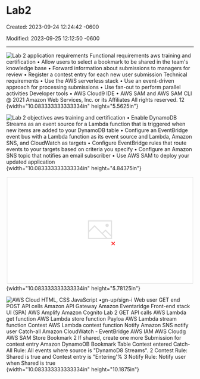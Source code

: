 # Lab2

Created: 2023-09-24 12:24:42 -0600

Modified: 2023-09-25 12:12:50 -0600

---

![Lab 2 application requirements Functional requirements aws training and certification • Allow users to select a bookmark to be shared in the team's knowledge base • Forward information about submissions to managers for review • Register a contest entry for each new user submission Technical requirements • Use the AWS serverless stack • Use an event-driven approach for processing submissions • Use fan-out to perform parallel activities Developer tools • AWS Cloud9 IDE • AWS SAM and AWS SAM CLI @ 2021 Amazon Web Services, Inc. or its Affiliates All rights reserved. 12 ](../../../media/AWS-Developing-Serverless-Solutions-on-AWS-Module-6-Lab2-image1.png){width="10.083333333333334in" height="5.5625in"}





![Lab 2 objectives aws training and certification • Enable DynamoDB Streams as an event source for a Lambda function that is triggered when new items are added to your DynamoDB table • Configure an EventBridge event bus with a Lambda function as its event source and Lambda, Amazon SNS, and CloudWatch as targets • Configure EventBridge rules that route events to your targets based on criteria you specify • Configure an Amazon SNS topic that notifies an email subscriber • Use AWS SAM to deploy your updated application ](../../../media/AWS-Developing-Serverless-Solutions-on-AWS-Module-6-Lab2-image2.png){width="10.083333333333334in" height="4.84375in"}



![Lab 2: Deployed application with bookmark sharing and message fan-out aWS training -y certificat Amazon Cognito User AWS Lambda (get function) AWS Lambda Amazon API Gateway (store function) Amazon DynamoDB AWS Lambda (stream function) Amazon EventBridge AWS Lambda (contest function) Amazon Simple Notification Service Amazon CloudWatch ](../../../media/AWS-Developing-Serverless-Solutions-on-AWS-Module-6-Lab2-image3.png){width="10.083333333333334in" height="5.78125in"}





![AWS Cloud HTML, CSS JavaScript •gn-up/sign-i Web user GET end POST API cells Amazon API Gateway Amazon Eventaridge Front-end stack UI (SPA) AWS Amplify Amazon Cognito Lab 2 GET API calls AWS Lambda get function AWS Lambda store function Payloa AWS Lambda stream function Contest AWS Lambda contest function Notify Amazon SNS notify user Catch-all Amazon CloudWatch - EventBridge AWS IAM AWS Cloudg AWS SAM Store Bookmark 2 If shared, create one more Submission for contest entry Amazon DynamoOB Bookmark Table Contest entered Catch-All Rule: All events where source is "DynamoD8 Streams". 2 Contest Rule: Shared is true and Contest entry is "Entering'% 3 Notify Rule: Notify user when Shared is true ](../../../media/AWS-Developing-Serverless-Solutions-on-AWS-Module-6-Lab2-image4.png){width="10.083333333333334in" height="10.1875in"}







